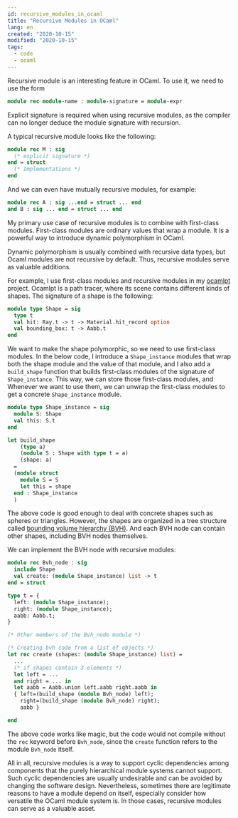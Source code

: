```yaml
---
id: recursive_modules_in_ocaml
title: "Recursive Modules in OCaml"
lang: en
created: "2020-10-15"
modified: "2020-10-15"
tags:
  - code
  - ocaml
---
```


Recursive module is an interesting feature in OCaml.
To use it, we need to use the form

```ocaml
module rec module-name : module-signature = module-expr
```

Explicit signature is required when using recursive modules,
as the compiler can no longer deduce the module signature with recursion.

A typical recursive module looks like the following:

```ocaml
module rec M : sig
  (* explicit signature *)
end = struct
  (* Implementations *)
end
```

And we can even have mutually recursive modules, for example:

```ocaml
module rec A : sig ...end = struct ... end
and B : sig ... end = struct ... end
```

My primary use case of recursive modules is to combine with first-class modules.
First-class modules are ordinary values that wrap a module.
It is a powerful way to introduce dynamic polymorphism in OCaml.

Dynamic polymorphism is usually combined with recursive data types,
but Ocaml modules are not recursive by default.
Thus, recursive modules serve as valuable additions.

For example,
I use first-class modules and recursive modules in my [ocamlpt](https://github.com/LesleyLai/ocamlpt) project.
Ocamlpt is a path tracer,
where its scene contains different kinds of shapes.
The signature of a shape is the following:

```ocaml
module type Shape = sig
  type t
  val hit: Ray.t -> t -> Material.hit_record option
  val bounding_box: t -> Aabb.t
end
```

We want to make the shape polymorphic, so we need to use first-class modules.
In the below code, I introduce a `Shape_instance` modules that wrap both the shape module and the value of that module,
and I also add a `build_shape` function that builds first-class modules of the signature of `Shape_instance`.
This way, we can store those first-class modules, and Whenever we want to use them, we can unwrap the first-class modules to get a concrete `Shape_instance` module.

```ocaml
module type Shape_instance = sig
  module S: Shape
  val this: S.t
end

let build_shape
    (type a)
    (module S : Shape with type t = a)
    (shape: a)
  =
  (module struct
    module S = S
    let this = shape
  end : Shape_instance
  )
```

The above code is good enough to deal with concrete shapes such as spheres or triangles.
However, the shapes are organized in a tree structure called
[bounding volume hierarchy (BVH)](https://en.wikipedia.org/wiki/Bounding_volume_hierarchy).
And each BVH node can contain other shapes, including BVH nodes themselves.

We can implement the BVH node with recursive modules:

```ocaml
module rec Bvh_node : sig
  include Shape
  val create: (module Shape_instance) list -> t
end = struct

type t = {
  left: (module Shape_instance);
  right: (module Shape_instance);
  aabb: Aabb.t;
}

(* Other members of the Bvh_node module *)

(* Creating bvh code from a list of objects *)
let rec create (shapes: (module Shape_instance) list) =
  ...
  (* if shapes contain 3 elements *)
  let left = ...
  and right = ... in
  let aabb = Aabb.union left.aabb right.aabb in
  { left=(build_shape (module Bvh_node) left);
    right=(build_shape (module Bvh_node) right);
    aabb }

end
```

The above code works like magic,
but the code would not compile without the `rec` keyword before `Bvh_node`,
since the `create` function refers to the module `Bvh_node` itself.

All in all,
recursive modules is a way to support cyclic dependencies among components
that the purely hierarchical module systems cannot support.
Such cyclic dependencies are usually undesirable and can be avoided by changing the software design.
Nevertheless, sometimes there are legitimate reasons to have a module depend on itself,
especially consider how versatile the OCaml module system is.
In those cases, recursive modules can serve as a valuable asset.
